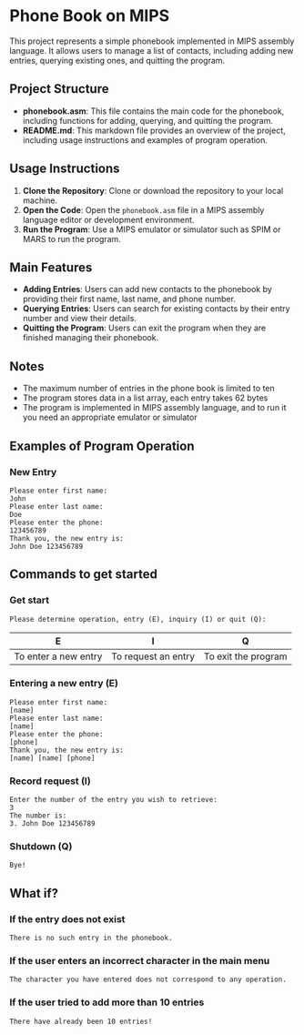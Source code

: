 # Phone Book on MIPS

This project represents a simple phonebook implemented in MIPS assembly language. It allows users to manage a list of contacts, including adding new entries, querying existing ones, and quitting the program.

## Project Structure

- **phonebook.asm**: This file contains the main code for the phonebook, including functions for adding, querying, and quitting the program.
- **README.md**: This markdown file provides an overview of the project, including usage instructions and examples of program operation.

## Usage Instructions

1. **Clone the Repository**: Clone or download the repository to your local machine.
2. **Open the Code**: Open the `phonebook.asm` file in a MIPS assembly language editor or development environment.
3. **Run the Program**: Use a MIPS emulator or simulator such as SPIM or MARS to run the program.

## Main Features

- **Adding Entries**: Users can add new contacts to the phonebook by providing their first name, last name, and phone number.
- **Querying Entries**: Users can search for existing contacts by their entry number and view their details.
- **Quitting the Program**: Users can exit the program when they are finished managing their phonebook.

## Notes
- The maximum number of entries in the phone book is limited to ten
- The program stores data in a list array, each entry takes 62 bytes
- The program is implemented in MIPS assembly language, and to run it you need an appropriate emulator or simulator

## Examples of Program Operation

### New Entry

```plaintext
Please enter first name:
John
Please enter last name:
Doe
Please enter the phone:
123456789
Thank you, the new entry is:
John Doe 123456789
```

## Commands to get started

### Get start
```sh-session
Please determine operation, entry (E), inquiry (I) or quit (Q):
```

| E                     | I                   | Q                   |
|-----------------------|---------------------|---------------------|
| To enter a new entry  | To request an entry | To exit the program |



### Entering a new entry (E)

```sh-session
Please enter first name:
[name]
Please enter last name:
[name]
Please enter the phone:
[phone]
Thank you, the new entry is:
[name] [name] [phone]
```

### Record request (I)

```sh-session
Enter the number of the entry you wish to retrieve:
3
The number is:
3. John Doe 123456789
```

### Shutdown (Q)

```sh-session
Bye!
```

## What if?

### If the entry does not exist

```sh-session
There is no such entry in the phonebook.
```

### If the user enters an incorrect character in the main menu

```sh-session
The character you have entered does not correspond to any operation.
```

### If the user tried to add more than 10 entries

```sh-session
There have already been 10 entries!
```

